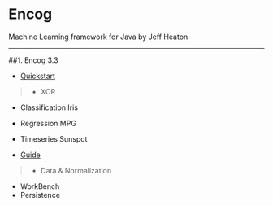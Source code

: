# Encog
Machine Learning framework for Java by Jeff Heaton
<hr/>

##1. Encog 3.3

* [Quickstart](https://s3.amazonaws.com/heatonresearch-books/free/encog-3_3-quickstart.pdf)

>* XOR
* Classification Iris
* Regression MPG
* Timeseries Sunspot

* [Guide](https://s3.amazonaws.com/heatonresearch-books/free/Encog3Java-User.pdf)

>* Data & Normalization
* WorkBench
* Persistence